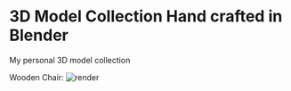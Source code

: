 # 3D Model Collection Hand crafted in Blender

My personal 3D model collection

Wooden Chair:
![render](https://user-images.githubusercontent.com/8254123/208869241-c55aab12-ce0d-44d1-afca-d125516ffda8.png)
